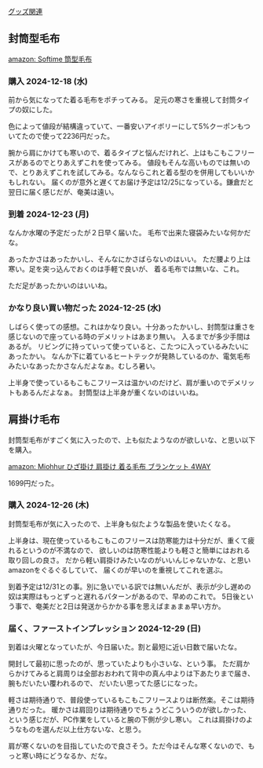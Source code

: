 [グッズ関連](%E3%82%B0%E3%83%83%E3%82%BA%E9%96%A2%E9%80%A3)

## 封筒型毛布

[amazon: Softime 筒型毛布](https://amzn.to/4iEWoQC)

### 購入 2024-12-18 (水)

前から気になってた着る毛布をポチってみる。
足元の寒さを重視して封筒タイプの奴にした。

色によって値段が結構違っていて、一番安いアイボリーにして5%クーポンもついてたので使って2236円だった。

腕から肩にかけても寒いので、着るタイプと悩んだけれど、上はもこもこフリースがあるのでとりあえずこれを使ってみる。
値段もそんな高いものでは無いので、とりあえずこれを試してみる。なんならこれと着る型のを併用してもいいかもしれない。
届くのが意外と遅くてお届け予定は12/25になっている。鎌倉だと翌日に届く感じだが、奄美は遠い。

### 到着 2024-12-23 (月)

なんか水曜の予定だったが２日早く届いた。
毛布で出来た寝袋みたいな何かだな。

あったかさはあったかいし、そんなにかさばらないのはいい。
ただ腰より上は寒い。足を突っ込んでおくのは手軽で良いが、
着る毛布では無いな、これ。

ただ足があったかいのはいいね。

### かなり良い買い物だった 2024-12-25 (水)

しばらく使っての感想。これはかなり良い。十分あったかいし、封筒型は重さを感じないので座っている時のデメリットはあまり無い。
入るまでが多少手間はあるが。
リビングに持っていって使っていると、こたつに入っているみたいにあったかい。
なんか下に着ているヒートテックが発熱しているのか、電気毛布みたいなあったかさなんだよなぁ。むしろ暑い。

上半身で使っているもこもこフリースは温かいのだけど、肩が重いのでデメリットもあるんだよなぁ。
封筒型は上半身が重くないのはいいね。

## 肩掛け毛布

封筒型毛布がすごく気に入ったので、上も似たようなのが欲しいな、と思い以下を購入。

[amazon: Miohhur ひざ掛け 肩掛け 着る毛布 ブランケット 4WAY](https://amzn.to/3PbVFJ5)

1699円だった。

### 購入 2024-12-26 (木)

封筒型毛布が気に入ったので、上半身も似たような製品を使いたくなる。

上半身は、現在使っているもこもこのフリースは防寒能力は十分だが、重くて疲れるというのが不満なので、
欲しいのは防寒性能よりも軽さと簡単にはおれる取り回しの良さ。
だから軽い肩掛けみたいなのがいいんじゃないかな、と思いamazonをぐるぐるしていて、
届くのが早いのを重視してこれを選ぶ。

到着予定は12/31との事。別に急いでいる訳では無いんだが、表示が少し遅めの奴は実際はもっとずっと遅れるパターンがあるので、早めのこれで。
5日後という事で、奄美だと2日は発送からかかる事を思えばまぁまぁ早い方か。

### 届く、ファーストインプレッション 2024-12-29 (日)

到着は火曜となっていたが、今日届いた。割と最短に近い日数で届いたな。

開封して最初に思ったのが、思っていたよりも小さいな、という事。
ただ肩からかけてみると肩周りは全部おおわれて背中の真ん中よりは下あたりまで届き、腕もだいたい覆われるので、
だいたい思ってた感じになった。

軽さは期待通りで、普段使っているもこもこフリースよりは断然楽。そこは期待通りだった。
暖かさは肩回りは期待通りでちょうどこういうのが欲しかった、という感じだが、PC作業をしていると腕の下側が少し寒い。
これは肩掛けのようなものを選んだ以上仕方ないな、と思う。

肩が寒くないのを目指していたので良さそう。ただ今はそんな寒くないので、もっと寒い時にどうなるか、だな。